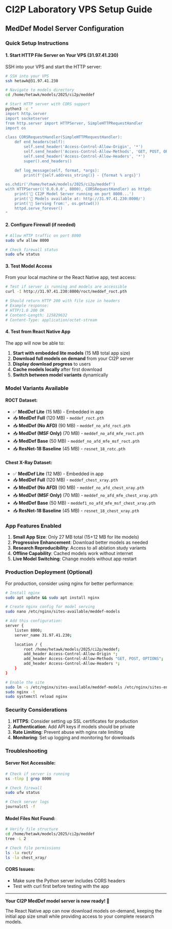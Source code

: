 # CI2P Laboratory VPS Setup Guide

## MedDef Model Server Configuration

### Quick Setup Instructions

#### 1. Start HTTP File Server on Your VPS (31.97.41.230)

SSH into your VPS and start the HTTP server:

```bash
# SSH into your VPS
ssh hetawk@31.97.41.230

# Navigate to models directory
cd /home/hetawk/models/2025/ci2p/meddef

# Start HTTP server with CORS support
python3 -c "
import http.server
import socketserver
from http.server import HTTPServer, SimpleHTTPRequestHandler
import os

class CORSRequestHandler(SimpleHTTPRequestHandler):
    def end_headers(self):
        self.send_header('Access-Control-Allow-Origin', '*')
        self.send_header('Access-Control-Allow-Methods', 'GET, POST, OPTIONS')
        self.send_header('Access-Control-Allow-Headers', '*')
        super().end_headers()

    def log_message(self, format, *args):
        print(f'{self.address_string()} - {format % args}')

os.chdir('/home/hetawk/models/2025/ci2p/meddef')
with HTTPServer(('0.0.0.0', 8000), CORSRequestHandler) as httpd:
    print('📡 CI2P Model Server running on port 8000...')
    print('🔗 Models available at: http://31.97.41.230:8000/')
    print('📁 Serving from:', os.getcwd())
    httpd.serve_forever()
"
```

#### 2. Configure Firewall (if needed)

```bash
# Allow HTTP traffic on port 8000
sudo ufw allow 8000

# Check firewall status
sudo ufw status
```

#### 3. Test Model Access

From your local machine or the React Native app, test access:

```bash
# Test if server is running and models are accessible
curl -I http://31.97.41.230:8000/roct/meddef_roct.pth

# Should return HTTP 200 with file size in headers
# Example response:
# HTTP/1.0 200 OK
# Content-Length: 125829632
# Content-Type: application/octet-stream
```

#### 4. Test from React Native App

The app will now be able to:

1. **Start with embedded lite models** (15 MB total app size)
2. **Download full models on demand** from your CI2P server
3. **Display download progress** to users
4. **Cache models locally** after first download
5. **Switch between model variants** dynamically

### Model Variants Available

#### ROCT Dataset:

- ✅ **MedDef Lite** (15 MB) - Embedded in app
- 📥 **MedDef Full** (120 MB) - `meddef_roct.pth`
- 📥 **MedDef (No AFD)** (90 MB) - `meddef_no_afd_roct.pth`
- 📥 **MedDef (MSF Only)** (70 MB) - `meddef_no_afd_mfe_roct.pth`
- 📥 **MedDef Base** (50 MB) - `meddef_no_afd_mfe_msf_roct.pth`
- 📥 **ResNet-18 Baseline** (45 MB) - `resnet_18_rotc.pth`

#### Chest X-Ray Dataset:

- ✅ **MedDef Lite** (12 MB) - Embedded in app
- 📥 **MedDef Full** (120 MB) - `meddef_chest_xray.pth`
- 📥 **MedDef (No AFD)** (90 MB) - `meddef_no_afd_chest_xray.pth`
- 📥 **MedDef (MSF Only)** (70 MB) - `meddef_no_afd_mfe_chest_xray.pth`
- 📥 **MedDef Base** (50 MB) - `meddef1_no_afd_mfe_msf_chest_xray.pth`
- 📥 **ResNet-18 Baseline** (45 MB) - `resnet_18_chest_xray.pth`

### App Features Enabled

1. **Small App Size**: Only 27 MB total (15+12 MB for lite models)
2. **Progressive Enhancement**: Download better models as needed
3. **Research Reproducibility**: Access to all ablation study variants
4. **Offline Capability**: Cached models work without internet
5. **Live Model Switching**: Change models without app restart

### Production Deployment (Optional)

For production, consider using nginx for better performance:

```bash
# Install nginx
sudo apt update && sudo apt install nginx

# Create nginx config for model serving
sudo nano /etc/nginx/sites-available/meddef-models

# Add this configuration:
server {
    listen 8000;
    server_name 31.97.41.230;

    location / {
        root /home/hetawk/models/2025/ci2p/meddef;
        add_header Access-Control-Allow-Origin *;
        add_header Access-Control-Allow-Methods "GET, POST, OPTIONS";
        add_header Access-Control-Allow-Headers *;
    }
}

# Enable the site
sudo ln -s /etc/nginx/sites-available/meddef-models /etc/nginx/sites-enabled/
sudo nginx -t
sudo systemctl reload nginx
```

### Security Considerations

1. **HTTPS**: Consider setting up SSL certificates for production
2. **Authentication**: Add API keys if models should be private
3. **Rate Limiting**: Prevent abuse with nginx rate limiting
4. **Monitoring**: Set up logging and monitoring for downloads

### Troubleshooting

#### Server Not Accessible:

```bash
# Check if server is running
ss -tlnp | grep 8000

# Check firewall
sudo ufw status

# Check server logs
journalctl -f
```

#### Model Files Not Found:

```bash
# Verify file structure
cd /home/hetawk/models/2025/ci2p/meddef
tree -L 2

# Check file permissions
ls -la roct/
ls -la chest_xray/
```

#### CORS Issues:

- Make sure the Python server includes CORS headers
- Test with curl first before testing with the app

---

**Your CI2P MedDef model server is now ready! 🚀**

The React Native app can now download models on-demand, keeping the initial app size small while providing access to your complete research models.
